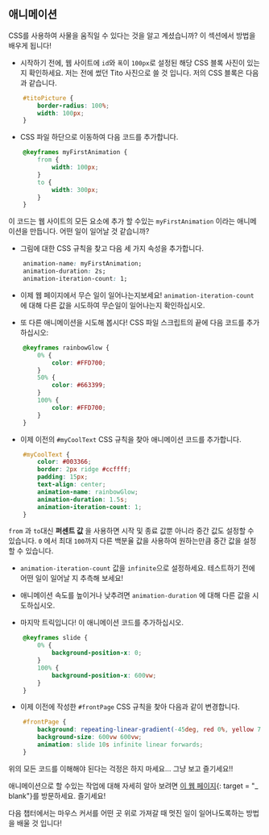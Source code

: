 ## 애니메이션

CSS를 사용하여 사물을 움직일 수 있다는 것을 알고 계셨습니까? 이 섹션에서 방법을 배우게 됩니다!

+ 시작하기 전에, 웹 사이트에 `id`와 `폭`이 `100px`로 설정된 해당 CSS 블록 사진이 있는 지 확인하세요. 저는 전에 썼던 Tito 사진으로 쓸 것 입니다. 저의 CSS 블록은 다음과 같습니다.

```css
    #titoPicture {
        border-radius: 100%;
        width: 100px;
    }
```

+ CSS 파일 하단으로 이동하여 다음 코드를 추가합니다.

```css
    @keyframes myFirstAnimation {
        from {
            width: 100px;
        }
        to {
            width: 300px;
        }
    }
```

이 코드는 웹 사이트의 모든 요소에 추가 할 수있는 `myFirstAnimation` 이라는 애니메이션을 만듭니다. 어떤 일이 일어날 것 같습니까?

+ 그림에 대한 CSS 규칙을 찾고 다음 세 가지 속성을 추가합니다.

```css
    animation-name: myFirstAnimation;
    animation-duration: 2s;
    animation-iteration-count: 1;
```

+ 이제 웹 페이지에서 무슨 일이 일어나는지보세요! `animation-iteration-count` 에 대해 다른 값을 시도하여 무슨일이 일어나는지 확인하십시오.

+ 또 다른 애니메이션을 시도해 봅시다! CSS 파일 스크립트의 끝에 다음 코드를 추가하십시오:

```css
    @keyframes rainbowGlow {
        0% {
            color: #FFD700;
        }
        50% {
            color: #663399;
        }
        100% {
            color: #FFD700;
        }
    }
```

+ 이제 이전의 `#myCoolText` CSS 규칙을 찾아 애니메이션 코드를 추가합니다.

```css
    #myCoolText {        
        color: #003366;
        border: 2px ridge #ccffff;
        padding: 15px;
        text-align: center;
        animation-name: rainbowGlow;
        animation-duration: 1.5s;
        animation-iteration-count: 1;
    }
```

` from ` 과 ` to `대신 **퍼센트 값** 을 사용하면 시작 및 종료 값뿐 아니라 중간 값도 설정할 수 있습니다. `0` 에서 최대 `100`까지 다른 백분율 값을 사용하여 원하는만큼 중간 값을 설정할 수 있습니다.

+ `animation-iteration-count` 값을 `infinite`으로 설정하세요. 테스트하기 전에 어떤 일이 일어날 지 추측해 보세요!

+ 애니메이션 속도를 높이거나 낮추려면 `animation-duration` 에 대해 다른 값을 시도하십시오.

+ 마지막 트릭입니다! 이 애니메이션 코드를 추가하십시오.

```css
    @keyframes slide {
        0% {
            background-position-x: 0;
        }
        100% {
            background-position-x: 600vw;
        }
    }
```

+ 이제 이전에 작성한 `#frontPage` CSS 규칙을 찾아 다음과 같이 변경합니다.

```css
    #frontPage {
        background: repeating-linear-gradient(-45deg, red 0%, yellow 7.14%, lime 14.28%, cyan 21.42%, cyan 28.56%, blue 35.7%, magenta 42.84%, red 50%);
        background-size: 600vw 600vw;
        animation: slide 10s infinite linear forwards;
    }
```

위의 모든 코드를 이해해야 된다는 걱정은 하지 마세요... 그냥 보고 즐기세요!!

애니메이션으로 할 수있는 작업에 대해 자세히 알아 보려면 [이 웹 페이지](http://dojo.soy/html2-css-animation){: target = "_ blank"}를 방문하세요. 즐기세요!

다음 챕터에서는 마우스 커서를 어떤 곳 위로 가져갈 때 멋진 일이 일어나도록하는 방법을 배울 것 입니다!